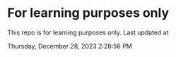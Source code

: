 # For learning purposes only
This repo is for learning purposes only.
Last updated at

Thursday, December 28, 2023 2:28:56 PM

